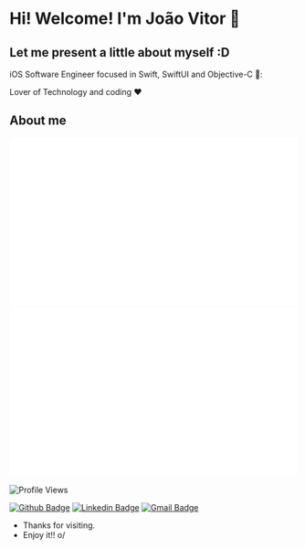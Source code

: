 # Hi! Welcome! I'm João Vitor 👋
## Let me present a little about myself :D

iOS Software Engineer focused in Swift, SwiftUI and Objective-C 📱:

Lover of Technology and coding :heart:

## About me 

<a href="https://github.com/jovitorneves/GitHub-Language-Stats">
<img src="https://github.com/jovitorneves/GitHub-Language-Stats/blob/master/generated/overview.svg#gh-dark-mode-only" />
<img src="https://github.com/jovitorneves/GitHub-Language-Stats/blob/master/generated/languages.svg#gh-dark-mode-only" />
</a>

![Profile Views](https://komarev.com/ghpvc/?username=jovitorneves)

[![Github Badge](https://img.shields.io/badge/-Github-000?style=flat-square&logo=Github&logoColor=white&link=https://github.com/jovitorneves)](https://github.com/jovitorneves)
[![Linkedin Badge](https://img.shields.io/badge/-LinkedIn-blue?style=flat-square&logo=Linkedin&logoColor=white&link=https://www.linkedin.com/in/vitorneves0/)](https://www.linkedin.com/in/vitorneves0/)
[![Gmail Badge](https://img.shields.io/badge/-Gmail-c14438?style=flat-square&logo=Gmail&logoColor=white&link=mailto:vitorneves.dev@gmail.com)](mailto:vitorneves.dev@gmail.com)

- Thanks for visiting. 
- Enjoy it!! o/
